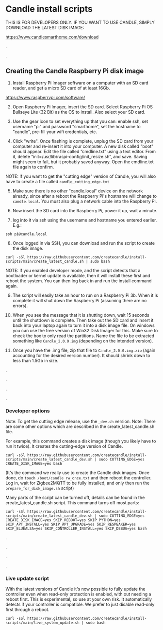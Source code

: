 # Candle install scripts


THIS IS FOR DEVELOPERS ONLY. IF YOU WANT TO USE CANDLE, SIMPLY DOWNLOAD THE LATEST DISK IMAGE:

https://www.candlesmarthome.com/download


.


.


## Creating the Candle Raspberry Pi disk image
1. Install Raspberry Pi Imager software on a computer with an SD card reader, and get a micro SD card of at least 16Gb.

https://www.raspberrypi.com/software/

2. Open Raspberry Pi Imager, insert the SD card. Select Raspberry Pi OS Bullseye Lite (32 Bit) as the OS to install. Also select your SD card.

3. Use the gear icon to set everything up that you can: enable ssh, set username "pi" and password "smarthome", set the hostname to "candle", pre-fill your wifi credentials, etc.

4. Click "write". Once flashing is complete, unplug the SD card from your computer and re-insert it into your computer. A new disk called "boot" should appear. Edit the file called “cmdline.txt” using a text editor. From it, delete “init=/usr/lib/raspi-config/init_resize.sh”, and save. Saving might seem to fail, but it probably saved anyway. Open the cmdline.txt file again to confirm.

NOTE: If you want to get the "cutting edge" version of Candle, you will also have to create a file called `candle_cutting_edge.txt`

5. Make sure there is no other "candle.local" device on the network already, since after a reboot the Raspberry Pi's hostname will change to `candle.local`. You must also plug a network cable into the Raspberry Pi.

6. Now insert the SD card into the Raspberry Pi, power it up, wait a minute.

7. log into it via ssh using the username and hostname you entered earlier. E.g.:
```
ssh pi@candle.local
```

8. Once logged in via SSH, you can download and run the script to create the disk image.
```
curl -sSl https://raw.githubusercontent.com/createcandle/install-scripts/main/create_latest_candle.sh | sudo bash
```

NOTE: If you enabled developer mode, and the script detects that a bootloader or kernel update is available, then it will install these first and reboot the system. You can then log back in and run the install command again.

9. The script will easily take an hour to run on a Raspberry Pi 3b. When it is complete it will shut down the Raspberry Pi (assuming there are no errors).

13. When you see the message that it is shutting down, wait 15 seconds until the shutdown is complete. Then take out the SD card and insert it back into your laptop again to turn it into a disk image file. On windows you can use the free version of Win32 Disk Imager for this. Make sure to check the box to only read the partitions. Name the file to be extracted something like `Candle_2.0.0.img` (depending on the intended version).

14. Once you have the .img file, zip that file to `Candle_2.0.0.img.zip` (again accounting for the desired version number). It should shrink down to less than 1.5Gb in size.

.

.

.

.

### Developer options
Note: To get the cutting edge release, use the `_dev.sh` version.
Note: There are some other options which are described in the create_latest_candle.sh file. 

For example, this command creates a disk image (though you likely have to run it twice). It creates the cutting-edge version of Candle.
```
curl -sSl https://raw.githubusercontent.com/createcandle/install-scripts/main/create_latest_candle_dev.sh | sudo CUTTING_EDGE=yes CREATE_DISK_IMAGE=yes bash
```
(It's the command we really use to create the Candle disk images. Once done, do `touch /boot/candle_rw_once.txt` and then reboot the controller. Log in, wait for Zigbee2MQTT to be fully installed, and only then run the `prepare_for_disk_image.sh` script)


Many parts of the script can be turned off, details can be found in the create_latest_candle.sh script. This command turns off most parts:
```
curl -sSl https://raw.githubusercontent.com/createcandle/install-scripts/main/create_latest_candle_dev.sh | sudo CUTTING_EDGE=yes CREATE_DISK_IMAGE=yes SKIP_REBOOT=yes SKIP_PYTHON=yes SKIP_APT_INSTALL=yes SKIP_APT_UPGRADE=yes SKIP_RESPEAKER=yes SKIP_BLUEALSA=yes SKIP_CONTROLLER_INSTALL=yes SKIP_DEBUG=yes bash
```

.

.

.

.

### Live update script
With the latest versions of Candle it's now possible to fully update the controller even when read-only protection is enabled, with out needing a reboot first. This is experimental, so use at your own risk. It automatically detects if your controller is compatible. We prefer to just disable read-only first through a reboot.
```
curl -sSl https://raw.githubusercontent.com/createcandle/install-scripts/main/live_system_update.sh | sudo bash
```


